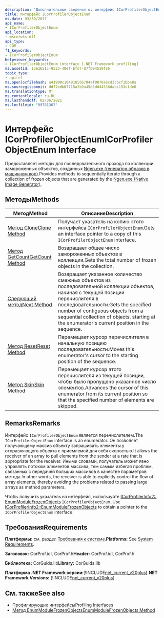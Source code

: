 ```yaml
---
description: 'Дополнительные сведения о: интерфейс ICorProfilerObjectEnum'
title: Интерфейс ICorProfilerObjectEnum
ms.date: 03/30/2017
api_name:
- ICorProfilerObjectEnum
api_location:
- mscorwks.dll
api_type:
- COM
f1_keywords:
- ICorProfilerObjectEnum
helpviewer_keywords:
- ICorProfilerObjectEnum interface [.NET Framework profiling]
ms.assetid: 13e1651c-9523-40ef-bfd7-87fb94519f8b
topic_type:
- apiref
ms.openlocfilehash: a41900c104818566704af0070a8cd3c6cf1bba8a
ms.sourcegitcommit: ddf7edb67715a5b9a45e3dd44536dabc153c1de0
ms.translationtype: MT
ms.contentlocale: ru-RU
ms.lasthandoff: 02/06/2021
ms.locfileid: "99781367"
---
```

# <a name="icorprofilerobjectenum-interface"></a><span data-ttu-id="fbba6-103">Интерфейс ICorProfilerObjectEnum</span><span class="sxs-lookup"><span data-stu-id="fbba6-103">ICorProfilerObjectEnum Interface</span></span>

<span data-ttu-id="fbba6-104">Предоставляет методы для последовательного прохода по коллекции замороженных объектов, созданных [Ngen.exe (генератор образов в машинном код)](../../tools/ngen-exe-native-image-generator.md).</span><span class="sxs-lookup"><span data-stu-id="fbba6-104">Provides methods to sequentially iterate through a collection of frozen objects that are generated by the [Ngen.exe (Native Image Generator)](../../tools/ngen-exe-native-image-generator.md).</span></span>  
  
## <a name="methods"></a><span data-ttu-id="fbba6-105">Методы</span><span class="sxs-lookup"><span data-stu-id="fbba6-105">Methods</span></span>  
  
|<span data-ttu-id="fbba6-106">Метод</span><span class="sxs-lookup"><span data-stu-id="fbba6-106">Method</span></span>|<span data-ttu-id="fbba6-107">Описание</span><span class="sxs-lookup"><span data-stu-id="fbba6-107">Description</span></span>|  
|------------|-----------------|  
|[<span data-ttu-id="fbba6-108">Метод Clone</span><span class="sxs-lookup"><span data-stu-id="fbba6-108">Clone Method</span></span>](icorprofilerobjectenum-clone-method.md)|<span data-ttu-id="fbba6-109">Получает указатель на копию этого интерфейса `ICorProfilerObjectEnum`.</span><span class="sxs-lookup"><span data-stu-id="fbba6-109">Gets an interface pointer to a copy of this `ICorProfilerObjectEnum` interface.</span></span>|  
|[<span data-ttu-id="fbba6-110">Метод GetCount</span><span class="sxs-lookup"><span data-stu-id="fbba6-110">GetCount Method</span></span>](icorprofilerobjectenum-getcount-method.md)|<span data-ttu-id="fbba6-111">Возвращает общее число замороженных объектов в коллекции.</span><span class="sxs-lookup"><span data-stu-id="fbba6-111">Gets the total number of frozen objects in the collection.</span></span>|  
|[<span data-ttu-id="fbba6-112">Следующий метод</span><span class="sxs-lookup"><span data-stu-id="fbba6-112">Next Method</span></span>](icorprofilerobjectenum-next-method.md)|<span data-ttu-id="fbba6-113">Возвращает указанное количество смежных объектов из последовательной коллекции объектов, начиная с текущей позиции перечислителя в последовательности.</span><span class="sxs-lookup"><span data-stu-id="fbba6-113">Gets the specified number of contiguous objects from a sequential collection of objects, starting at the enumerator's current position in the sequence.</span></span>|  
|[<span data-ttu-id="fbba6-114">Метод Reset</span><span class="sxs-lookup"><span data-stu-id="fbba6-114">Reset Method</span></span>](icorprofilerobjectenum-reset-method.md)|<span data-ttu-id="fbba6-115">Перемещает курсор перечислителя в начальную позицию последовательности.</span><span class="sxs-lookup"><span data-stu-id="fbba6-115">Moves this enumerator's cursor to the starting position of the sequence.</span></span>|  
|[<span data-ttu-id="fbba6-116">Метод Skip</span><span class="sxs-lookup"><span data-stu-id="fbba6-116">Skip Method</span></span>](icorprofilerobjectenum-skip-method.md)|<span data-ttu-id="fbba6-117">Перемещает курсор этого перечислителя из текущей позиции, чтобы было пропущено указанное число элементов.</span><span class="sxs-lookup"><span data-stu-id="fbba6-117">Advances the cursor of this enumerator from its current position so that the specified number of elements are skipped.</span></span>|  
  
## <a name="remarks"></a><span data-ttu-id="fbba6-118">Remarks</span><span class="sxs-lookup"><span data-stu-id="fbba6-118">Remarks</span></span>  

 <span data-ttu-id="fbba6-119">Интерфейс `ICorProfilerObjectEnum` является перечислителем.</span><span class="sxs-lookup"><span data-stu-id="fbba6-119">The `ICorProfilerObjectEnum` interface is an enumerator.</span></span> <span data-ttu-id="fbba6-120">Он позволяет получающему массив объекту запрашивать элементы у отправляющего объекта с приемлемой для себя скоростью.</span><span class="sxs-lookup"><span data-stu-id="fbba6-120">It allows the receiver of an array to pull elements from the sender at a rate that is appropriate for the receiver.</span></span> <span data-ttu-id="fbba6-121">Иными словами, получатель может явно управлять потоком элементов массива, тем самым избегая проблем, связанных с передачей больших массивов в качестве параметров метода.</span><span class="sxs-lookup"><span data-stu-id="fbba6-121">In other words, the receiver is able to explicitly control the flow of array elements, thereby avoiding the problems related to passing large arrays as method parameters.</span></span>  
  
 <span data-ttu-id="fbba6-122">Чтобы получить указатель на интерфейс, используйте [ICorProfilerInfo2:: EnumModuleFrozenObjects](icorprofilerinfo2-enummodulefrozenobjects-method.md) `ICorProfilerObjectEnum` .</span><span class="sxs-lookup"><span data-stu-id="fbba6-122">Use [ICorProfilerInfo2::EnumModuleFrozenObjects](icorprofilerinfo2-enummodulefrozenobjects-method.md) to obtain a pointer to the `ICorProfilerObjectEnum` interface.</span></span>  
  
## <a name="requirements"></a><span data-ttu-id="fbba6-123">Требования</span><span class="sxs-lookup"><span data-stu-id="fbba6-123">Requirements</span></span>  

 <span data-ttu-id="fbba6-124">**Платформы:** см. раздел [Требования к системе](../../get-started/system-requirements.md).</span><span class="sxs-lookup"><span data-stu-id="fbba6-124">**Platforms:** See [System Requirements](../../get-started/system-requirements.md).</span></span>  
  
 <span data-ttu-id="fbba6-125">**Заголовок:** CorProf.idl, CorProf.h</span><span class="sxs-lookup"><span data-stu-id="fbba6-125">**Header:** CorProf.idl, CorProf.h</span></span>  
  
 <span data-ttu-id="fbba6-126">**Библиотека:** CorGuids.lib</span><span class="sxs-lookup"><span data-stu-id="fbba6-126">**Library:** CorGuids.lib</span></span>  
  
 <span data-ttu-id="fbba6-127">**Платформа .NET Framework версии:**[!INCLUDE[net_current_v20plus](../../../../includes/net-current-v20plus-md.md)]</span><span class="sxs-lookup"><span data-stu-id="fbba6-127">**.NET Framework Versions:** [!INCLUDE[net_current_v20plus](../../../../includes/net-current-v20plus-md.md)]</span></span>  
  
## <a name="see-also"></a><span data-ttu-id="fbba6-128">См. также</span><span class="sxs-lookup"><span data-stu-id="fbba6-128">See also</span></span>

- [<span data-ttu-id="fbba6-129">Профилирующие интерфейсы</span><span class="sxs-lookup"><span data-stu-id="fbba6-129">Profiling Interfaces</span></span>](profiling-interfaces.md)
- [<span data-ttu-id="fbba6-130">Метод EnumModuleFrozenObjects</span><span class="sxs-lookup"><span data-stu-id="fbba6-130">EnumModuleFrozenObjects Method</span></span>](icorprofilerinfo2-enummodulefrozenobjects-method.md)
